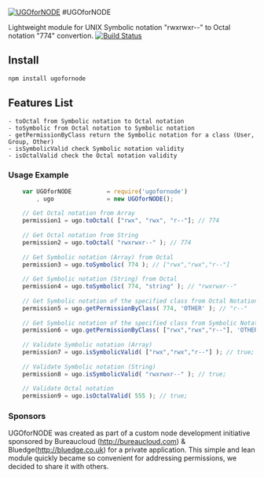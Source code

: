 [![UGOforNODE](https://raw.github.com/bluedge/gh-pages/master/images/UGOforNODE.png)](https://github.com/bluedge/UGOforNODE)
#UGOforNODE

Lightweight module for UNIX Symbolic notation "rwxrwxr--" to Octal notation "774" convertion.
[![Build Status](https://travis-ci.org/bluedge/UGOforNODE.png?branch=master)](https://travis-ci.org/bluedge)

## Install

```bash
npm install ugofornode
```

## Features List
	- toOctal from Symbolic notation to Octal notation
	- toSymbolic from Octal notation to Symbolic notation
	- getPermissionByClass return the Symbolic notation for a class (User, Group, Other)
	- isSymbolicValid check Symbolic notation validity
	- isOctalValid check the Octal notation validity
	
### Usage Example

```js	
	var UGOforNODE 			= require('ugofornode')
		, ugo 				= new UGOforNODE();
	
	// Get Octal notation from Array
	permission1 = ugo.toOctal( ["rwx", "rwx", "r--"]; // 774
	
	// Get Octal notation from String
	permission2 = ugo.toOctal( "rwxrwxr--" ); // 774
	
	// Get Symbolic notation (Array) from Octal
	permission3 = ugo.toSymbolic( 774 ); // ["rwx","rwx","r--"]
	
	// Get Symbolic notation (String) from Octal
	permission4 = ugo.toSymbolic( 774, "string" ); // "rwxrwxr--"
	
	// Get Symbolic notation of the specified class from Octal Notation 
	permission5 = ugo.getPermissionByClass( 774, 'OTHER' ); // "r--"
	
	// Get Symbolic notation of the specified class from Symbolic Notation (Array)
	permission6 = ugo.getPermissionByClass( ["rwx","rwx","r--"], 'OTHER' ); // "r--"
		
	// Validate Symbolic notation (Array)
	permission7 = ugo.isSymbolicValid( ["rwx","rwx","r--"] ); // true;
	
	// Validate Symbolic notation (String)
	permission8 = ugo.isSymbolicValid( "rwxrwxr--" ); // true;
	
	// Validate Octal notation
	permission9 = ugo.isOctalValid( 555 ); // true;
```

### Sponsors
UGOforNODE was created as part of a custom node development initiative sponsored by Bureaucloud (http://bureaucloud.com) & Bluedge(http://bluedge.co.uk) for a private application.
This simple and lean module quickly became so convenient for addressing permissions, we decided to share it with others.   